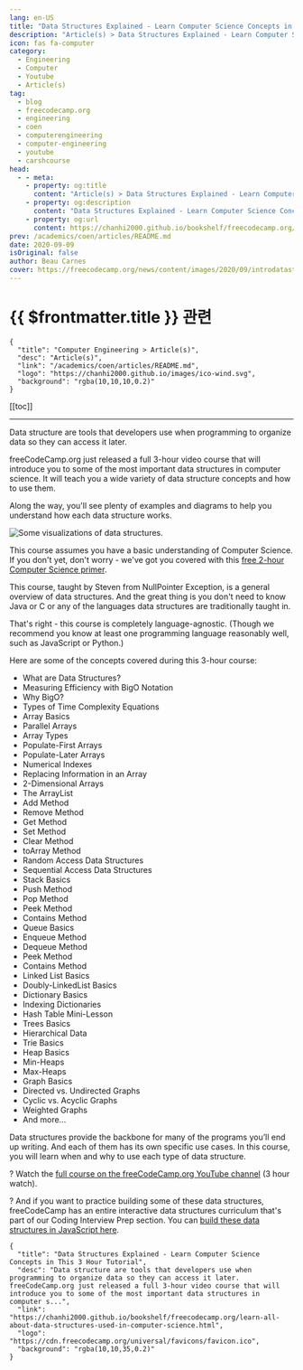 ```yaml
---
lang: en-US
title: "Data Structures Explained - Learn Computer Science Concepts in This 3 Hour Tutorial"
description: "Article(s) > Data Structures Explained - Learn Computer Science Concepts in This 3 Hour Tutorial"
icon: fas fa-computer
category:
  - Engineering
  - Computer
  - Youtube
  - Article(s)
tag:
  - blog
  - freecodecamp.org
  - engineering
  - coen
  - computerengineering
  - computer-engineering
  - youtube
  - carshcourse
head:
  - - meta:
    - property: og:title
      content: "Article(s) > Data Structures Explained - Learn Computer Science Concepts in This 3 Hour Tutorial"
    - property: og:description
      content: "Data Structures Explained - Learn Computer Science Concepts in This 3 Hour Tutorial"
    - property: og:url
      content: https://chanhi2000.github.io/bookshelf/freecodecamp.org/learn-all-about-data-structures-used-in-computer-science.html
prev: /academics/coen/articles/README.md
date: 2020-09-09
isOriginal: false
author: Beau Carnes
cover: https://freecodecamp.org/news/content/images/2020/09/introdatastructures.png
---
```


# {{ $frontmatter.title }} 관련

```component VPCard
{
  "title": "Computer Engineering > Article(s)",
  "desc": "Article(s)",
  "link": "/academics/coen/articles/README.md",
  "logo": "https://chanhi2000.github.io/images/ico-wind.svg",
  "background": "rgba(10,10,10,0.2)"
}
```

[[toc]]

---

<SiteInfo
  name="Data Structures Explained - Learn Computer Science Concepts in This 3 Hour Tutorial"
  desc="Data structure are tools that developers use when programming to organize data so they can access it later.  freeCodeCamp.org just released a full 3-hour video course that will introduce you to some of the most important data structures in computer s..."
  url="https://freecodecamp.org/news/learn-all-about-data-structures-used-in-computer-science"
  logo="https://cdn.freecodecamp.org/universal/favicons/favicon.ico"
  preview="https://freecodecamp.org/news/content/images/2020/09/introdatastructures.png"/>

Data structure are tools that developers use when programming to organize data so they can access it later.

freeCodeCamp.org just released a full 3-hour video course that will introduce you to some of the most important data structures in computer science. It will teach you a wide variety of data structure concepts and how to use them.

Along the way, you'll see plenty of examples and diagrams to help you understand how each data structure works.

![Some visualizations of data structures.](https://freecodecamp.org/news/content/images/2020/09/image-21.png)

This course assumes you have a basic understanding of Computer Science. If you don't yet, don't worry - we've got you covered with this [free 2-hour Computer Science primer](/freecodecamp.org/introduction-to-computer-programming-and-computer-science-course.md).

This course, taught by Steven from NullPointer Exception, is a general overview of data structures. And the great thing is you don't need to know Java or C or any of the languages data structures are traditionally taught in.

That's right - this course is completely language-agnostic. (Though we recommend you know at least one programming language reasonably well, such as JavaScript or Python.)

Here are some of the concepts covered during this 3-hour course:

- What are Data Structures?
- Measuring Efficiency with BigO Notation
- Why BigO?
- Types of Time Complexity Equations
- Array Basics
- Parallel Arrays
- Array Types
- Populate-First Arrays
- Populate-Later Arrays
- Numerical Indexes
- Replacing Information in an Array
- 2-Dimensional Arrays
- The ArrayList
- Add Method
- Remove Method
- Get Method
- Set Method
- Clear Method
- toArray Method
- Random Access Data Structures
- Sequential Access Data Structures
- Stack Basics
- Push Method
- Pop Method
- Peek Method
- Contains Method
- Queue Basics
- Enqueue Method
- Dequeue Method
- Peek Method
- Contains Method
- Linked List Basics
- Doubly-LinkedList Basics
- Dictionary Basics
- Indexing Dictionaries
- Hash Table Mini-Lesson
- Trees Basics
- Hierarchical Data
- Trie Basics
- Heap Basics
- Min-Heaps
- Max-Heaps
- Graph Basics
- Directed vs. Undirected Graphs
- Cyclic vs. Acyclic Graphs
- Weighted Graphs
- And more...

Data structures provide the backbone for many of the programs you’ll end up writing. And each of them has its own specific use cases. In this course, you will learn when and why to use each type of data structure.

? Watch the [<FontIcon icon="fa-brands fa-youtube"/>full course on the freeCodeCamp.org YouTube channel](https://youtu.be/zg9ih6SVACc) (3 hour watch).

<VidStack src="youtube/zg9ih6SVACc" />

?️ And if you want to practice building some of these data structures, freeCodeCamp has an entire interactive data structures curriculum that's part of our Coding Interview Prep section. You can [<FontIcon icon="fa-brands fa-free-code-camp"/>build these data structures in JavaScript here](https://freecodecamp.org/learn/coding-interview-prep/data-structures/).

<!-- TODO: add ARTICLE CARD -->
```component VPCard
{
  "title": "Data Structures Explained - Learn Computer Science Concepts in This 3 Hour Tutorial",
  "desc": "Data structure are tools that developers use when programming to organize data so they can access it later.  freeCodeCamp.org just released a full 3-hour video course that will introduce you to some of the most important data structures in computer s...",
  "link": "https://chanhi2000.github.io/bookshelf/freecodecamp.org/learn-all-about-data-structures-used-in-computer-science.html",
  "logo": "https://cdn.freecodecamp.org/universal/favicons/favicon.ico",
  "background": "rgba(10,10,35,0.2)"
}
```
